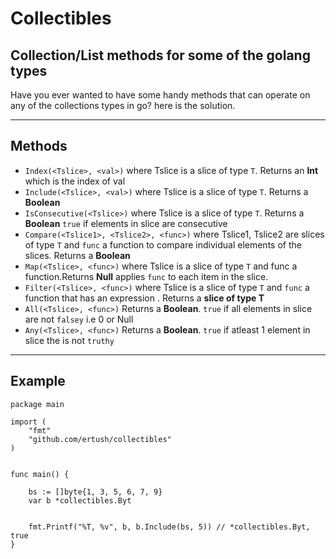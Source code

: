 # Collectibles
## Collection/List methods for some of the golang types
Have you ever wanted to have some handy methods that can operate on any of the collections types in go? here is the solution.

<hr>

## Methods
 - ```Index(<Tslice>, <val>)``` where Tslice is a slice of type ```T```. Returns an **Int** which is the index of val
 - ```Include(<Tslice>, <val>)``` where Tslice is a slice of type ```T```. Returns a **Boolean**
 - ```IsConsecutive(<Tslice>)``` where Tslice is a slice of type ```T```. Returns a **Boolean** ```true``` if elements in slice are consecutive
 - ```Compare(<Tslice1>, <Tslice2>, <func>)``` where Tslice1, Tslice2 are slices of type ```T``` and ```func``` a function to compare individual elements of the slices. Returns a **Boolean**
 - ```Map(<Tslice>, <func>)``` where Tslice is a slice of type ```T``` and func a function.Returns **Null** applies ```func``` to each item in the slice.
 - ```Filter(<Tslice>, <func>)``` where Tslice is a slice of type ```T``` and ```func``` a function that has an expression . Returns a **slice of type T**
 - ```All(<Tslice>, <func>)``` Returns a **Boolean**. ```true``` if all elements in slice are not ```falsey``` i.e 0 or Null
 - ```Any(<Tslice>, <func>)``` Returns a **Boolean**. ```true``` if atleast 1 element in slice the is not ```truthy``` 

<hr>

## Example

```
package main

import (
	"fmt"
	"github.com/ertush/collectibles"
)


func main() {
	
	bs := []byte{1, 3, 5, 6, 7, 9}
	var b *collectibles.Byt
	
	
	fmt.Printf("%T, %v", b, b.Include(bs, 5)) // *collectibles.Byt, true
}

```